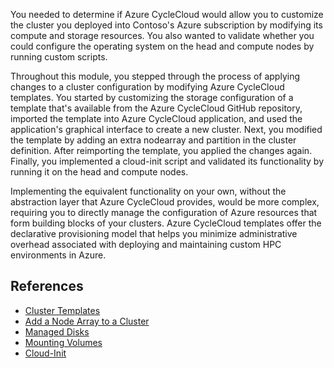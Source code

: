 You needed to determine if Azure CycleCloud would allow you to customize the cluster you deployed into Contoso's Azure subscription by modifying its compute and storage resources. You also wanted to validate whether you could configure the operating system on the head and compute nodes by running custom scripts. 

Throughout this module, you stepped through the process of applying changes to a cluster configuration by modifying Azure CycleCloud templates. You started by customizing the storage configuration of a template that's available from the Azure CycleCloud GitHub repository, imported the template into Azure CycleCloud application, and used the application's graphical interface to create a new cluster. Next, you modified the template by adding an extra nodearray and partition in the cluster definition. After reimporting the template, you applied the changes again. Finally, you implemented a cloud-init script and validated its functionality by running it on the head and compute nodes.

Implementing the equivalent functionality on your own, without the abstraction layer that Azure CycleCloud provides, would be more complex, requiring you to  directly manage the configuration of Azure resources that form building blocks of your clusters. Azure CycleCloud templates offer the declarative provisioning model that helps you minimize administrative overhead associated with deploying and maintaining custom HPC environments in Azure.

## References

* [Cluster Templates](/azure/cyclecloud/how-to/cluster-templates)
* [Add a Node Array to a Cluster](/azure/cyclecloud/how-to/add-node-array)
* [Managed Disks](/azure/cyclecloud/how-to/add-disk)
* [Mounting Volumes](/azure/cyclecloud/how-to/mount-disk)
* [Cloud-Init](/azure/cyclecloud/how-to/cloud-init)
